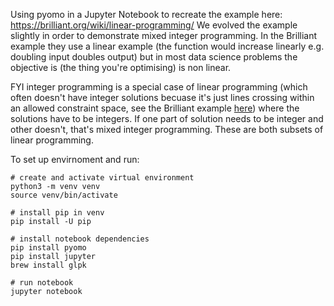 Using pyomo in a Jupyter Notebook to recreate the example here: https://brilliant.org/wiki/linear-programming/
We evolved the example slightly in order to demonstrate mixed integer programming. In the Brilliant example they use a linear example (the function would increase linearly e.g. doubling input doubles output) but in most data science problems the objective is (the thing you're optimising) is non linear.

FYI integer programming is a special case of linear programming (which often doesn't have integer solutions becuase it's just lines crossing within an allowed constraint space, see the Brilliant example [here](https://ds055uzetaobb.cloudfront.net/brioche/uploads/2y7dz9w2Sj-inequality-constraints.png?width=3000)) where the solutions have to be integers. If one part of solution needs to be integer and other doesn't, that's mixed integer programming. These are both subsets of linear programming.

To set up envirnoment and run:
```
# create and activate virtual environment
python3 -m venv venv
source venv/bin/activate

# install pip in venv
pip install -U pip

# install notebook dependencies
pip install pyomo
pip install jupyter
brew install glpk

# run notebook
jupyter notebook
```
